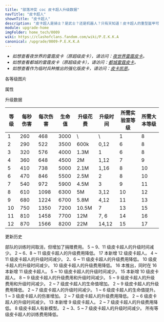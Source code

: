 ```yaml
---
title: "部落冲突 coc 皮卡超人升级数据"
navTitle: "皮卡超人"
shownTitle: "皮卡超人"
description: "皮卡超人是骑士？是武士？还是机器人？只有天知道！皮卡超人的重型盔甲可以抵御强大的攻击。"
module: upgrade-home
imgFolder: home_tech/0009
wiki: https://clashofclans.fandom.com/wiki/P.E.K.K.A
canonical: /upgrade/0009-P.E.K.K.A
---
```


- *如想查看夜世界的雷霆皮卡（原超级皮卡），请访问：[夜世界雷霆皮卡](/upgrade/1009-Power-P.E.K.K.A)。*
- *如想查看都城的雷霆皮卡（原超级皮卡），请访问：[都城雷霆皮卡](/upgrade/200a-Power-P.E.K.K.A)。*
- *如想查看作为临时兵种推出的强化版皮卡，请访问：[皮卡凯恩](/upgrade/0e18-K.A.N.E)。*

<UnitInfo :folder="$frontmatter.imgFolder" imgSrc="P.E.K.K.A_info.png" :imgAlt="$frontmatter.navTitle" :description="$frontmatter.description" />

<SmallTitle>各等级图片</SmallTitle>

<Panel>
    <UnitImgGroup :folder="$frontmatter.imgFolder">
        <UnitImg imgTitle="1 级" imgSrc="PEKKA1.png" />
        <UnitImg imgTitle="2 级" imgSrc="PEKKA2.png" />
        <UnitImg imgTitle="3 级" imgSrc="PEKKA3.png" />
        <UnitImg imgTitle="4 级" imgSrc="PEKKA4.png" />
        <UnitImg imgTitle="5 级" imgSrc="PEKKA5.png" />
        <UnitImg imgTitle="6 级" imgSrc="PEKKA6.png" />
        <UnitImg imgTitle="7 级" imgSrc="PEKKA7.png" />
        <UnitImg imgTitle="8 级" imgSrc="PEKKA8.png" />
        <UnitImg imgTitle="9 级" imgSrc="PEKKA9.png" />
        <UnitImg imgTitle="10 级" imgSrc="PEKKA10.png" />
        <UnitImg imgTitle="11 级" imgSrc="PEKKA11.png" />
        <UnitImg imgTitle="12 级" imgSrc="PEKKA12.png" />
    </UnitImgGroup>
</Panel>

<SmallTitle>属性</SmallTitle>

<UnitProperties>
    <UnitProperty pKey="攻击偏好" pValue="无" />
    <UnitProperty pKey="伤害类型" pValue="单体伤害" />
    <UnitProperty pKey="攻击的目标" pValue="仅地面目标" />
    <UnitProperty pKey="占据人口" pValue="25" />
    <UnitProperty pKey="移动速度" pValue="2 格/秒" />
    <UnitProperty pKey="攻击速度" pValue="1.8 秒/次" />
    <UnitProperty pKey="攻击距离" pValue="0.8 格" />
    <UnitProperty pKey="所需训练营等级" pValue="10" />
    <UnitProperty pKey="所需大本等级" pValue="8" />
    <UnitProperty pKey="训练时间" pValue="无" trainingSystem="2025" />
    <UnitProperty pKey="捐赠费用" pValue="13,13,39000,Elixir" :isDonationCost="true" />
</UnitProperties>

<SmallTitle>升级数据</SmallTitle>

<script setup>
const tableExtraInfo = [
    {
        "column": 4,
        "type": "cost",
        "gpClass": "research",
        "icon": "Elixir"
    },
    {
        "column": 5,
        "type": "time",
        "gpClass": "research"
    }
];
</script>

<UnitTable :tableExtraInfo="tableExtraInfo">

| 等级 |  每秒伤害 | 每次伤害 | 生命值 | 升级花费 |  升级时间  |所需实验室等级|所需大本等级|
| ---- |   ----   |   ----  |  ---- |   ----  |    ----   |    ----     |   ----    |
|   1  |    260   |   468   |  3000 |      \  |       \   |      1      |     8     |
|   2  |    290   |   522   |  3500 |   600k  |    0,12   |      6      |     8     |
|   3  |    320   |   576   |  4000 |   1.3M  |    1      |      6      |     8     |
|   4  |    360   |   648   |  4500 |     2M  |    1,12   |      7      |     9     |
|   5  |    410   |   738   |  5000 |   2.1M  |    1,16   |      8      |    10     |
|   6  |    470   |   846   |  5500 |   2.5M  |    2      |      8      |    10     |
|   7  |    540   |   972   |  5900 |   4.5M  |    3      |      9      |    11     |
|   8  |    610   |  1098   |  6300 |     5M  |    3,12   |     10      |    12     |
|   9  |    680   |  1224   |  6700 |   5.8M  |    4,12   |     11      |    13     |
|  10  |    750   |  1350   |  7200 |  10.5M  |    7      |     13      |    15     |
|  11  |    810   |  1458   |  7700 |    12M  |    7, 6   |     14      |    16     |
|  12  |    870   |  1566   |  8200 |    22M  |   14,12   |     15      |    17     |
</UnitTable>

<SmallTitle>更新历史</SmallTitle>

<Timeline>
    <TimelineItem date="2025/03/27">
        <TimelineRow>部队的训练时间取消，但增加了捐赠费用。</TimelineRow>
    </TimelineItem>
    <TimelineItem date="2025/03/24">
        <TimelineRow>5 ~ 9、11 级皮卡超人的升级时间减少。</TimelineRow>
        <TimelineRow>2 ~ 6、8 ~ 11 级皮卡超人的升级费用降低。</TimelineRow>
    </TimelineItem>
    <TimelineItem date="2025/02/10">
        <TimelineRow>17 本新增 12 级皮卡超人。</TimelineRow>
    </TimelineItem>
    <TimelineItem date="2024/11/25">
        <TimelineRow>4 ~ 11 级皮卡超人的升级时间减少。</TimelineRow>
        <TimelineRow>2、6 ~ 11 级皮卡超人的升级费用降低。</TimelineRow>
    </TimelineItem>
    <TimelineItem date="2024/06/18">
        <TimelineRow>10 级皮卡超人的升级时间减少。</TimelineRow>
        <TimelineRow>10 级皮卡超人的升级费用降低。</TimelineRow>
    </TimelineItem>
    <TimelineItem date="2023/12/12">
        <TimelineRow>16 本推出，同时在 16 本新增 11 级皮卡超人。</TimelineRow>
        <TimelineRow>5 ~ 10 级皮卡超人的升级时间减少。</TimelineRow>
    </TimelineItem>
    <TimelineItem date="2023/06/12">
        <TimelineRow>15 本新增 10 级皮卡超人。</TimelineRow>
        <TimelineRow>8 ~ 9 级皮卡超人的升级费用和升级时间减少。</TimelineRow>
    </TimelineItem>
    <TimelineItem date="2022/10/10">
        <TimelineRow>5 ~ 9 级皮卡超人的升级费用和升级时间减少。</TimelineRow>
    </TimelineItem>
    <TimelineItem date="2022/06/27">
        <TimelineRow>2 ~ 7 级皮卡超人的生命值增加。</TimelineRow>
    </TimelineItem>
    <TimelineItem date="2021/12/09">
        <TimelineRow>2 ~ 9 级皮卡超人的升级费用降低。</TimelineRow>
        <TimelineRow>2 ~ 7 级皮卡超人的升级时间减少。</TimelineRow>
        <TimelineRow>1 ~ 6 级皮卡超人的生命值提升。</TimelineRow>
        <TimelineRow>1 ~ 3 级皮卡超人的伤害增加。</TimelineRow>
    </TimelineItem>
    <TimelineItem date="2021/04/12">
        <TimelineRow>2 ~ 7 级皮卡超人的升级费用降低。</TimelineRow>
        <TimelineRow>2 ~ 6 级皮卡超人的升级时间减少。</TimelineRow>
    </TimelineItem>
    <TimelineItem date="2020/10/12">
        <TimelineRow>13 本新增 9 级皮卡超人。</TimelineRow>
    </TimelineItem>
    <TimelineItem date="2020/03/30">
        <TimelineRow>2 ~ 7 级皮卡超人的升级费用降低。</TimelineRow>
    </TimelineItem>
    <TimelineItem date="2019/12/09">
        <TimelineRow>8 级皮卡超人有新模型。</TimelineRow>
    </TimelineItem>
    <TimelineItem date="2019/04/02">
        <TimelineRow>2 ~ 3、5 ~ 7 级皮卡超人的升级时间减少。</TimelineRow>
        <TimelineRow>所有等级皮卡超人的训练费用降低。</TimelineRow>
    </TimelineItem>
    <TimelineItem :historyBottom="true" />
</Timeline>
